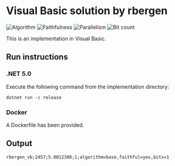 # Visual Basic solution by rbergen

![Algorithm](https://img.shields.io/badge/Algorithm-base-green)
![Faithfulness](https://img.shields.io/badge/Faithful-yes-green)
![Parallelism](https://img.shields.io/badge/Parallel-no-green)
![Bit count](https://img.shields.io/badge/Bits-1-green)

This is an implementation in Visual Basic.

## Run instructions

### .NET 5.0
Execute the following command from the implementation directory:
```
dotnet run -c release
```

### Docker
A Dockerfile has been provided.

## Output
```
rbergen_vb;2457;5.0012308;1;algorithm=base,faithful=yes,bits=1
```